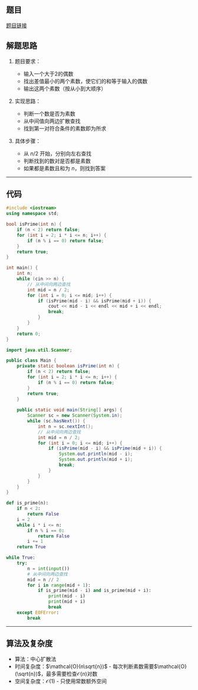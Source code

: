 ## 题目
[题目链接](https://www.nowcoder.com/practice/f8538f9ae3f1484fb137789dec6eedb9?tpId=37&tqId=36884&sourceUrl=/exam/oj&channenl=wgithub&fromPut=wgithub)

## 解题思路

1. 题目要求：
   - 输入一个大于2的偶数
   - 找出差值最小的两个素数，使它们的和等于输入的偶数
   - 输出这两个素数（按从小到大顺序）

2. 实现思路：
   - 判断一个数是否为素数
   - 从中间值向两边扩散查找
   - 找到第一对符合条件的素数即为所求

3. 具体步骤：
   - 从 $n/2$ 开始，分别向左右查找
   - 判断找到的数对是否都是素数
   - 如果都是素数且和为 $n$，则找到答案

---

## 代码

``` cpp []
#include <iostream>
using namespace std;

bool isPrime(int n) {
    if (n < 2) return false;
    for (int i = 2; i * i <= n; i++) {
        if (n % i == 0) return false;
    }
    return true;
}

int main() {
    int n;
    while (cin >> n) {
        // 从中间向两边查找
        int mid = n / 2;
        for (int i = 0; i <= mid; i++) {
            if (isPrime(mid - i) && isPrime(mid + i)) {
                cout << mid - i << endl << mid + i << endl;
                break;
            }
        }
    }
    return 0;
}
```
``` java []
import java.util.Scanner;

public class Main {
    private static boolean isPrime(int n) {
        if (n < 2) return false;
        for (int i = 2; i * i <= n; i++) {
            if (n % i == 0) return false;
        }
        return true;
    }
    
    public static void main(String[] args) {
        Scanner sc = new Scanner(System.in);
        while (sc.hasNext()) {
            int n = sc.nextInt();
            // 从中间向两边查找
            int mid = n / 2;
            for (int i = 0; i <= mid; i++) {
                if (isPrime(mid - i) && isPrime(mid + i)) {
                    System.out.println(mid - i);
                    System.out.println(mid + i);
                    break;
                }
            }
        }
    }
}
```
``` python []
def is_prime(n):
    if n < 2:
        return False
    i = 2
    while i * i <= n:
        if n % i == 0:
            return False
        i += 1
    return True

while True:
    try:
        n = int(input())
        # 从中间向两边查找
        mid = n // 2
        for i in range(mid + 1):
            if is_prime(mid - i) and is_prime(mid + i):
                print(mid - i)
                print(mid + i)
                break
    except EOFError:
        break
```

---

## 算法及复杂度
- 算法：中心扩散法
- 时间复杂度：$\mathcal{O}(n\sqrt{n})$ - 每次判断素数需要$\mathcal{O}(\sqrt{n})$，最多需要检查$\mathcal{O}(n)$对数
- 空间复杂度：$\mathcal{O}(1)$ - 只使用常数额外空间
